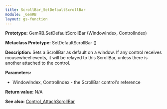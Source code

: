 ```yaml
---
title: ScrollBar_SetDefaultScrollBar
module: _GemRB
layout: gs-function
---
```


**Prototype:** GemRB.SetDefaultScrollBar (WindowIndex, ControlIndex)

**Metaclass Prototype:** SetDefaultScrollBar ()

**Description:** Sets a ScrollBar as default on a window. If any control 
receives mousewheel events, it will be relayed to this ScrollBar, unless 
there is another attached to the control.

**Parameters:**
  * WindowIndex, ControlIndex - the ScrollBar control's reference

**Return value:** N/A

**See also:** [Control_AttachScrollBar](Control_AttachScrollBar.md)
